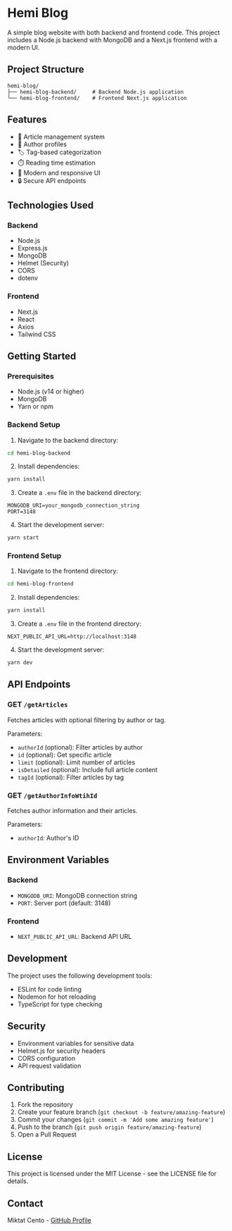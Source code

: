# Hemi Blog

A simple blog website with both backend and frontend code. This project includes a Node.js backend with MongoDB and a Next.js frontend with a modern UI.

## Project Structure

```
hemi-blog/
├── hemi-blog-backend/     # Backend Node.js application
└── hemi-blog-frontend/    # Frontend Next.js application
```

## Features

- 📝 Article management system
- 👤 Author profiles
- 🏷️ Tag-based categorization
- ⏱️ Reading time estimation
- 🎨 Modern and responsive UI
- 🔒 Secure API endpoints

## Technologies Used

### Backend
- Node.js
- Express.js
- MongoDB
- Helmet (Security)
- CORS
- dotenv

### Frontend
- Next.js
- React
- Axios
- Tailwind CSS

## Getting Started

### Prerequisites
- Node.js (v14 or higher)
- MongoDB
- Yarn or npm

### Backend Setup

1. Navigate to the backend directory:
```bash
cd hemi-blog-backend
```

2. Install dependencies:
```bash
yarn install
```

3. Create a `.env` file in the backend directory:
```env
MONGODB_URI=your_mongodb_connection_string
PORT=3148
```

4. Start the development server:
```bash
yarn start
```

### Frontend Setup

1. Navigate to the frontend directory:
```bash
cd hemi-blog-frontend
```

2. Install dependencies:
```bash
yarn install
```

3. Create a `.env` file in the frontend directory:
```env
NEXT_PUBLIC_API_URL=http://localhost:3148
```

4. Start the development server:
```bash
yarn dev
```

## API Endpoints

### GET `/getArticles`
Fetches articles with optional filtering by author or tag.

Parameters:
- `authorId` (optional): Filter articles by author
- `id` (optional): Get specific article
- `limit` (optional): Limit number of articles
- `isDetailed` (optional): Include full article content
- `tagId` (optional): Filter articles by tag

### GET `/getAuthorInfoWtihId`
Fetches author information and their articles.

Parameters:
- `authorId`: Author's ID

## Environment Variables

### Backend
- `MONGODB_URI`: MongoDB connection string
- `PORT`: Server port (default: 3148)

### Frontend
- `NEXT_PUBLIC_API_URL`: Backend API URL

## Development

The project uses the following development tools:
- ESLint for code linting
- Nodemon for hot reloading
- TypeScript for type checking

## Security

- Environment variables for sensitive data
- Helmet.js for security headers
- CORS configuration
- API request validation

## Contributing

1. Fork the repository
2. Create your feature branch (`git checkout -b feature/amazing-feature`)
3. Commit your changes (`git commit -m 'Add some amazing feature'`)
4. Push to the branch (`git push origin feature/amazing-feature`)
5. Open a Pull Request

## License

This project is licensed under the MIT License - see the LICENSE file for details.

## Contact

Miktat Cento - [GitHub Profile](https://github.com/miktatcento)
